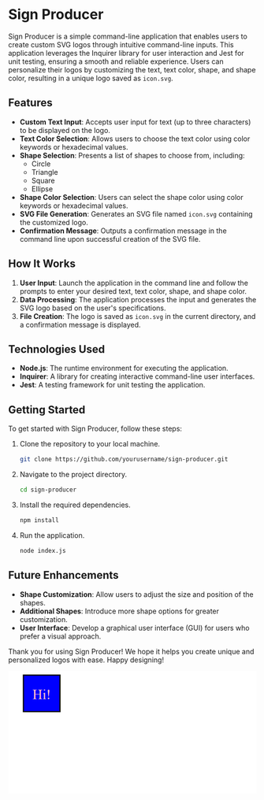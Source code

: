 # Sign Producer

Sign Producer is a simple command-line application that enables users to create custom SVG logos through intuitive command-line inputs. This application leverages the Inquirer library for user interaction and Jest for unit testing, ensuring a smooth and reliable experience. Users can personalize their logos by customizing the text, text color, shape, and shape color, resulting in a unique logo saved as `icon.svg`.

## Features

- **Custom Text Input**: Accepts user input for text (up to three characters) to be displayed on the logo.
- **Text Color Selection**: Allows users to choose the text color using color keywords or hexadecimal values.
- **Shape Selection**: Presents a list of shapes to choose from, including:
  - Circle
  - Triangle
  - Square
  - Ellipse
- **Shape Color Selection**: Users can select the shape color using color keywords or hexadecimal values.
- **SVG File Generation**: Generates an SVG file named `icon.svg` containing the customized logo.
- **Confirmation Message**: Outputs a confirmation message in the command line upon successful creation of the SVG file.

## How It Works

1. **User Input**: Launch the application in the command line and follow the prompts to enter your desired text, text color, shape, and shape color.
2. **Data Processing**: The application processes the input and generates the SVG logo based on the user's specifications.
3. **File Creation**: The logo is saved as `icon.svg` in the current directory, and a confirmation message is displayed.

## Technologies Used

- **Node.js**: The runtime environment for executing the application.
- **Inquirer**: A library for creating interactive command-line user interfaces.
- **Jest**: A testing framework for unit testing the application.

## Getting Started

To get started with Sign Producer, follow these steps:

1. Clone the repository to your local machine.
   ```bash
   git clone https://github.com/yourusername/sign-producer.git
   ```
2. Navigate to the project directory.
   ```bash
   cd sign-producer
   ```
3. Install the required dependencies.
   ```bash
   npm install
   ```
4. Run the application.
   ```bash
   node index.js
   ```

## Future Enhancements

- **Shape Customization**: Allow users to adjust the size and position of the shapes.
- **Additional Shapes**: Introduce more shape options for greater customization.
- **User Interface**: Develop a graphical user interface (GUI) for users who prefer a visual approach.

Thank you for using Sign Producer! We hope it helps you create unique and personalized logos with ease. Happy designing!

 ![image alt](https://github.com/NairaD08/sign-producer/blob/13f5bb144e847546926155488edbd2dc3f361511/Screenshot%202024-10-27%20161554.png)
